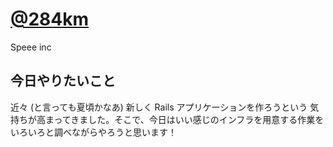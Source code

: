 # [@284km](https://twitter.com/284km)

Speee inc

## 今日やりたいこと

近々 (と言っても夏頃かなあ) 新しく Rails アプリケーションを作ろうという
気持ちが高まってきました。そこで、今日はいい感じのインフラを用意する作業を
いろいろと調べながらやろうと思います！



